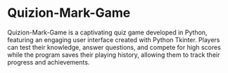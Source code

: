 # Quizion-Mark-Game
Quizion-Mark-Game is a captivating quiz game developed in Python, featuring an engaging user interface created with Python Tkinter. Players can test their knowledge, answer questions, and compete for high scores while the program saves their playing history, allowing them to track their progress and achievements.
